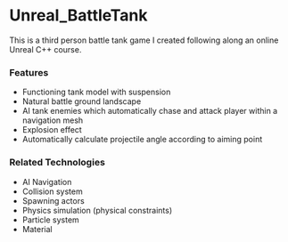 # Unreal_BattleTank
This is a third person battle tank game I created following along an online Unreal C++ course.

### Features ###

+ Functioning tank model with suspension
+ Natural battle ground landscape
+ AI tank enemies which automatically chase and attack player within a navigation mesh
+ Explosion effect
+ Automatically calculate projectile angle according to aiming point


### Related Technologies ###

+ AI Navigation
+ Collision system
+ Spawning actors
+ Physics simulation (physical constraints)
+ Particle system
+ Material
